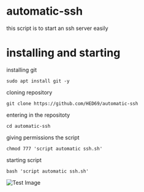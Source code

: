 # automatic-ssh
this script is to start an ssh server easily



# installing and starting

installing git
```
sudo apt install git -y
```


cloning repository
```
git clone https://github.com/HED69/automatic-ssh
```


entering in the repositoty
```
cd automatic-ssh
```


giving permissions the script
```
chmod 777 'script automatic ssh.sh'
```


starting script
```
bash 'script automatic ssh.sh'
```


![Test Image](https://media.discordapp.net/attachments/1033030029858312312/1071025975720153140/image.png)

